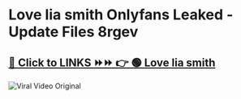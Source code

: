 
 # Love lia smith Onlyfans Leaked - Update Files 8rgev

## <h2><a href="https://clipsfans.com/Love_lia_smith&ref=git">🔗 Click to LINKS ⏩⏩ 👉 🟢 Love lia smith </a></h2>

<a href="https://clipsfans.com/Love_lia_smith&ref=git" rel="nofollow" data-target="animated-image.originalLink"><img src="https://i.ibb.co.com/xMMVF88/686577567.gif" alt="Viral Video Original" style="max-width: 100%; display: inline-block;" data-target="animated-image.originalImage"></a>

